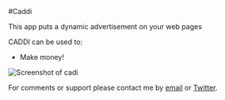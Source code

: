 #Caddi

This app puts a dynamic advertisement on your web pages

CADDI can be used to:

* Make money!

![Screenshot of cadi](/images/apps/trumpet/caddi_screenshot.png "Screenshot")

For comments or support please contact me by <a href="mailto:gleeco@cloudflare.com">email</a> or <a href="http://twitter.com/gleecology">Twitter</a>.

